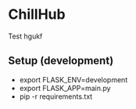 # ChillHub

Test hgukf

## Setup (development)
 - export FLASK_ENV=development
 - export FLASK_APP=main.py
 - pip -r requirements.txt
